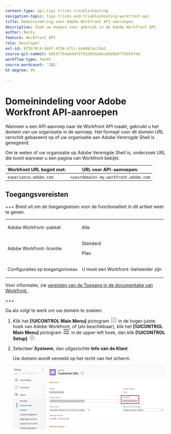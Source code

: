 ```yaml
---
content-type: api;tips-tricks-troubleshooting
navigation-topic: tips-tricks-and-troubleshooting-workfront-api
title: Domeinindeling voor Adobe Workfront API-aanroepen
description: Zoek uw domein voor gebruik in de Adobe Workfront API
author: Becky
feature: Workfront API
role: Developer
exl-id: 8f5b78c9-b84f-4f56-b7cc-ba686fac2da1
source-git-commit: b9547764abd4f1f61d93da6bc66d9e6776954f4d
workflow-type: tm+mt
source-wordcount: '181'
ht-degree: 0%

---
```


# Domeinindeling voor Adobe Workfront API-aanroepen

Wanneer u een API-aanroep naar de Workfront API maakt, gebruikt u het domein van uw organisatie in de aanroep. Het formaat voor dit domein URL verschilt gebaseerd op of uw organisatie aan Adobe Verenigde Shell is genegeerd.

Om te weten of uw organisatie op Adobe Verenigde Shell is, onderzoek URL die toont wanneer u een pagina van Workfront bekijkt.

| Workfront URL begint met: | URL voor API-aanroepen: |
|---|---|
| `experience.adobe.com` | `<yourdomain>.my.workfront.adobe.com` |

## Toegangsvereisten

+++ Breid uit om de toegangseisen voor de functionaliteit in dit artikel weer te geven.

<table style="table-layout:auto"> 
 <col> 
 <col> 
 <tbody> 
  <tr> 
   <td role="rowheader">Adobe Workfront-pakket</td> 
   <td> <p>Alle </p> </td> 
  </tr> 
  <tr> 
   <td role="rowheader">Adobe Workfront-licentie</td> 
   <td><p>Standard</p>
   <p>Plan</p></td> 
  </tr> 
  <tr> 
   <td role="rowheader">Configuraties op toegangsniveau</td> 
   <td> <p>U moet een Workfront-beheerder zijn</p> </td> 
  </tr> 
 </tbody> 
</table>

Voor informatie, zie [ vereisten van de Toegang in de documentatie van Workfront ](/help/quicksilver/administration-and-setup/add-users/access-levels-and-object-permissions/access-level-requirements-in-documentation.md).

+++


Ga als volgt te werk om uw domein te zoeken:

1. Klik het **[!UICONTROL Main Menu]** pictogram ![ Belangrijkste Menu ](/help/_includes/assets/main-menu-icon.png) in de hoger-juiste hoek van Adobe Workfront, of (als beschikbaar), klik het **[!UICONTROL Main Menu]** pictogram ![ Belangrijkste Menu ](/help/_includes/assets/main-menu-icon-left-nav.png) in de upper-left hoek, dan klik **[!UICONTROL Setup]** ![ pictogram van de Opstelling ](/help/_includes/assets/gear-icon-setup.png).
1. Selecteer **Systeem**, dan uitgezochte **Info van de Klant**.

   Uw domein wordt vermeld op het recht van het scherm.

   ![ Domein ](assets/domain.png)

